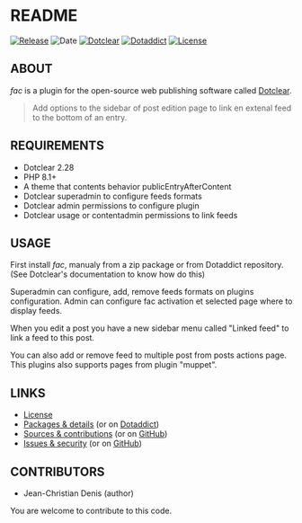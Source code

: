 # README

[![Release](https://img.shields.io/badge/release-1.5.1-a2cbe9.svg)](https://git.dotclear.watch/JcDenis/fac/releases)
![Date](https://img.shields.io/badge/date-2023.10.24-c44d58.svg)
[![Dotclear](https://img.shields.io/badge/dotclear-v2.28-137bbb.svg)](https://fr.dotclear.org/download)
[![Dotaddict](https://img.shields.io/badge/dotaddict-official-9ac123.svg)](https://plugins.dotaddict.org/dc2/details/fac)
[![License](https://img.shields.io/badge/license-GPL--2.0-ececec.svg)](https://git.dotclear.watch/JcDenis/fac/src/branch/master/LICENSE)

## ABOUT

_fac_ is a plugin for the open-source web publishing software called [Dotclear](https://www.dotclear.org).

> Add options to the sidebar of post edition page to link en extenal feed to the bottom of an entry.

## REQUIREMENTS

* Dotclear 2.28
* PHP 8.1+
* A theme that contents behavior publicEntryAfterContent
* Dotclear superadmin to configure feeds formats
* Dotclear admin permissions to configure plugin
* Dotclear usage or contentadmin permissions to link feeds

## USAGE

First install _fac_, manualy from a zip package or from 
Dotaddict repository. (See Dotclear's documentation to know how do this)

Superadmin can configure, add, remove feeds formats on plugins configuration.
Admin can configure fac activation et selected page where to display feeds.

When you edit a post you have a new sidebar menu called "Linked feed"
to link a feed to this post.

You can also add or remove feed to multiple post from posts actions page. 
This plugins also supports pages from plugin "muppet".

## LINKS

* [License](https://git.dotclear.watch/JcDenis/fac/src/branch/master/LICENSE)
* [Packages & details](https://git.dotclear.watch/JcDenis/fac/releases) (or on [Dotaddict](https://plugins.dotaddict.org/dc2/details/fac))
* [Sources & contributions](https://git.dotclear.watch/JcDenis/fac) (or on [GitHub](https://github.com/JcDenis/fac))
* [Issues & security](https://git.dotclear.watch/JcDenis/fac/issues) (or on [GitHub](https://github.com/JcDenis/fac/issues))

## CONTRIBUTORS

* Jean-Christian Denis (author)

You are welcome to contribute to this code.
